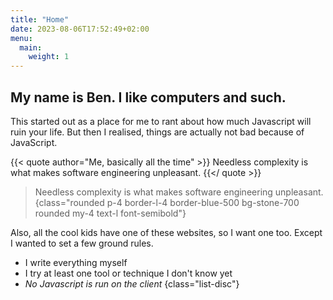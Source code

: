 ```yaml
---
title: "Home"
date: 2023-08-06T17:52:49+02:00
menu: 
  main:
    weight: 1
---
```


## My name is Ben. I like computers and such.

This started out as a place for me to rant about how much Javascript will ruin your life. But then I realised, things are actually not bad because of JavaScript.

{{< quote author="Me, basically all the time" >}}
Needless complexity is what makes software engineering unpleasant.
{{</ quote >}}

> Needless complexity is what makes software engineering unpleasant.
{class="rounded p-4 border-l-4 border-blue-500 bg-stone-700 rounded my-4 text-l font-semibold"}

Also, all the cool kids have one of these websites, so I want one too. Except I wanted to set a few ground rules.

- I write everything myself
- I try at least one tool or technique I don't know yet
- _No Javascript is run on the client_
{class="list-disc"}

